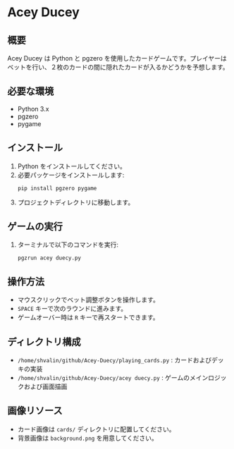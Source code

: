 # Acey Ducey

## 概要
Acey Ducey は Python と pgzero を使用したカードゲームです。プレイヤーはベットを行い、２枚のカードの間に隠れたカードが入るかどうかを予想します。

## 必要な環境
- Python 3.x
- pgzero
- pygame

## インストール
1. Python をインストールしてください。
2. 必要パッケージをインストールします:
    ```
    pip install pgzero pygame
    ```
3. プロジェクトディレクトリに移動します。

## ゲームの実行
1. ターミナルで以下のコマンドを実行:
    ```
    pgzrun acey duecy.py
    ```

## 操作方法
- マウスクリックでベット調整ボタンを操作します。
- `SPACE` キーで次のラウンドに進みます。
- ゲームオーバー時は `R` キーで再スタートできます。

## ディレクトリ構成
- `/home/shvalin/github/Acey-Duecy/playing_cards.py` : カードおよびデッキの実装
- `/home/shvalin/github/Acey-Duecy/acey duecy.py` : ゲームのメインロジックおよび画面描画

## 画像リソース
- カード画像は `cards/` ディレクトリに配置してください。
- 背景画像は `background.png` を用意してください。

